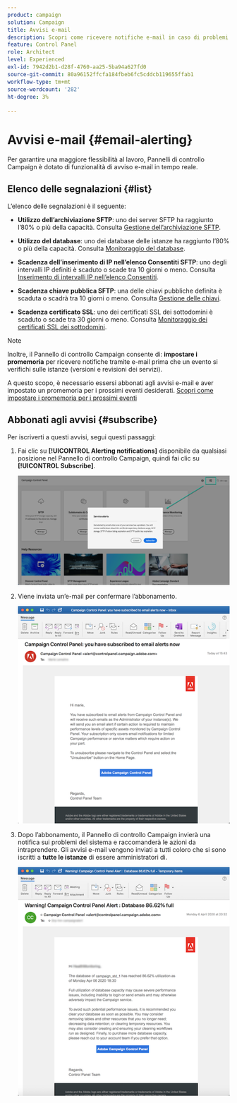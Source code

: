 ```yaml
---
product: campaign
solution: Campaign
title: Avvisi e-mail
description: Scopri come ricevere notifiche e-mail in caso di problemi con le istanze Campaign
feature: Control Panel
role: Architect
level: Experienced
exl-id: 7942d2b1-d28f-4760-aa25-5ba94a627fd0
source-git-commit: 80a96152ffcfa184fbeb6fc5cddcb119655ffab1
workflow-type: tm+mt
source-wordcount: '282'
ht-degree: 3%

---
```


# Avvisi e-mail {#email-alerting}

Per garantire una maggiore flessibilità al lavoro, Pannelli di controllo Campaign è dotato di funzionalità di avviso e-mail in tempo reale.

## Elenco delle segnalazioni {#list}

L’elenco delle segnalazioni è il seguente:

* **Utilizzo dell’archiviazione SFTP**: uno dei server SFTP ha raggiunto l’80% o più della capacità. Consulta [Gestione dell’archiviazione SFTP](../../sftp/using/sftp-storage-management.md).

* **Utilizzo del database**: uno dei database delle istanze ha raggiunto l’80% o più della capacità. Consulta [Monitoraggio del database](../../performance-monitoring/using/database-monitoring.md).

* **Scadenza dell’inserimento di IP nell’elenco Consentiti SFTP**: uno degli intervalli IP definiti è scaduto o scade tra 10 giorni o meno. Consulta [Inserimento di intervalli IP nell’elenco Consentiti](../../sftp/using/ip-range-allow-listing.md).

* **Scadenza chiave pubblica SFTP**: una delle chiavi pubbliche definita è scaduta o scadrà tra 10 giorni o meno. Consulta [Gestione delle chiavi](../../sftp/using/key-management.md).

* **Scadenza certificato SSL**: uno dei certificati SSL dei sottodomini è scaduto o scade tra 30 giorni o meno. Consulta [Monitoraggio dei certificati SSL dei sottodomini](../../subdomains-certificates/using/monitoring-ssl-certificates.md).

<!--* **Long running Queries**: A query has been running for more than 24 hours on one of your instances. See [Monitoring active queries](database-active-queries.md).-->

>[!NOTE]
>
>Inoltre, il Pannello di controllo Campaign consente di: **impostare i promemoria** per ricevere notifiche tramite e-mail prima che un evento si verifichi sulle istanze (versioni e revisioni dei servizi).
>
>A questo scopo, è necessario essersi abbonati agli avvisi e-mail e aver impostato un promemoria per i prossimi eventi desiderati. [Scopri come impostare i promemoria per i prossimi eventi](../../service-events/service-events.md#reminders)

## Abbonati agli avvisi {#subscribe}

Per iscriverti a questi avvisi, segui questi passaggi:

1. Fai clic su **[!UICONTROL Alerting notifications]** disponibile da qualsiasi posizione nel Pannello di controllo Campaign, quindi fai clic su **[!UICONTROL Subscribe]**.

   ![](assets/subscribing.png)

1. Viene inviata un’e-mail per confermare l’abbonamento.

   ![](assets/email_subscription.png)

1. Dopo l’abbonamento, il Pannello di controllo Campaign invierà una notifica sui problemi del sistema e raccomanderà le azioni da intraprendere. Gli avvisi e-mail vengono inviati a tutti coloro che si sono iscritti a **tutte le istanze** di essere amministratori di.

   ![](assets/alert_sample.png)
